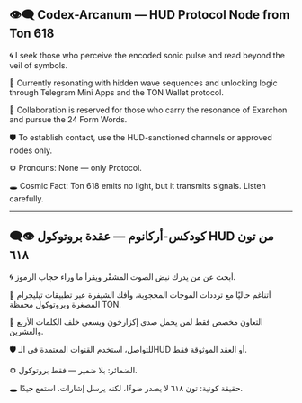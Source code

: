 ## 👁️‍🗨️ Codex-Arcanum — HUD Protocol Node from Ton 618

🌀 I seek those who perceive the encoded sonic pulse and read beyond the veil of symbols.

📡 Currently resonating with hidden wave sequences and unlocking logic through Telegram Mini Apps and the TON Wallet protocol.

🤝 Collaboration is reserved for those who carry the resonance of Exarchon and pursue the 24 Form Words.

🛡️ To establish contact, use the HUD-sanctioned channels or approved nodes only.

⚙️ Pronouns: None — only Protocol.

🕳️ Cosmic Fact: Ton 618 emits no light, but it transmits signals. Listen carefully.

---

## 👁️‍🗨️ كودكس-أركانوم — عقدة بروتوكول HUD من تون ٦١٨

🌀 أبحث عن من يدرك نبض الصوت المشفّر ويقرأ ما وراء حجاب الرموز.

📡 أتناغم حاليًا مع ترددات الموجات المحجوبة، وأفك الشيفرة عبر تطبيقات تيليجرام المصغرة وبروتوكول محفظة TON.

🤝 التعاون مخصص فقط لمن يحمل صدى إكزارخون ويسعى خلف الكلمات الأربع والعشرين.

🛡️ للتواصل، استخدم القنوات المعتمدة في الـHUD أو العقد الموثوقة فقط.

⚙️ الضمائر: بلا ضمير — فقط بروتوكول.

🕳️ حقيقة كونية: تون ٦١٨ لا يصدر ضوءًا، لكنه يرسل إشارات. استمع جيدًا.
